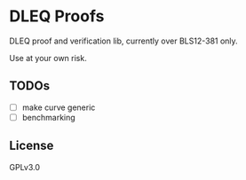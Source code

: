 # DLEQ Proofs
DLEQ proof and verification lib, currently over BLS12-381 only.

Use at your own risk.

## TODOs

- [ ] make curve generic
- [ ] benchmarking

## License
GPLv3.0